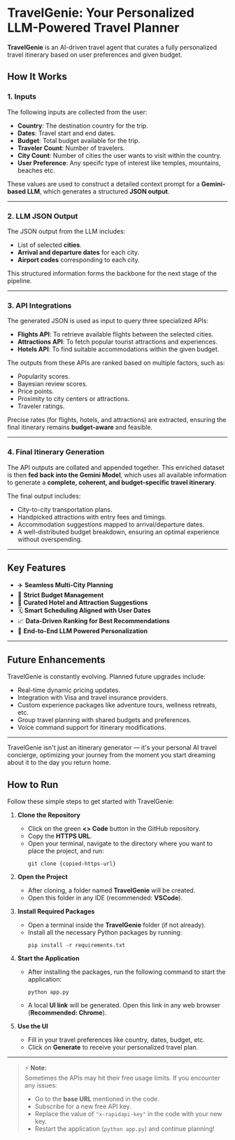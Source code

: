 # TravelGenie: Your Personalized LLM-Powered Travel Planner

**TravelGenie** is an AI-driven travel agent that curates a fully personalized travel itinerary based on user preferences and given budget.

## How It Works

### 1. Inputs

The following inputs are collected from the user:
- **Country**: The destination country for the trip.
- **Dates**: Travel start and end dates.
- **Budget**: Total budget available for the trip.
- **Traveler Count**: Number of travelers.
- **City Count**: Number of cities the user wants to visit within the country.
- **User Preference**: Any specifc type of interest like temples, mountains, beaches etc. 

These values are used to construct a detailed context prompt for a **Gemini-based LLM**, which generates a structured **JSON output**.

---

### 2. LLM JSON Output

The JSON output from the LLM includes:
- List of selected **cities**.
- **Arrival and departure dates** for each city.
- **Airport codes** corresponding to each city.

This structured information forms the backbone for the next stage of the pipeline.

---

### 3. API Integrations

The generated JSON is used as input to query three specialized APIs:
- **Flights API**: To retrieve available flights between the selected cities.
- **Attractions API**: To fetch popular tourist attractions and experiences.
- **Hotels API**: To find suitable accommodations within the given budget.

The outputs from these APIs are ranked based on multiple factors, such as:
- Popularity scores.
- Bayesian review scores.
- Price points.
- Proximity to city centers or attractions.
- Traveler ratings.

Precise rates (for flights, hotels, and attractions) are extracted, ensuring the final itinerary remains **budget-aware** and feasible.

---

### 4. Final Itinerary Generation

The API outputs are collated and appended together. This enriched dataset is then **fed back into the Gemini Model**, which uses all available information to generate a **complete, coherent, and budget-specific travel itinerary**.

The final output includes:
- City-to-city transportation plans.
- Handpicked attractions with entry fees and timings.
- Accommodation suggestions mapped to arrival/departure dates.
- A well-distributed budget breakdown, ensuring an optimal experience without overspending.

---

## Key Features

- ✈️ **Seamless Multi-City Planning**  
- 💸 **Strict Budget Management**  
- 🏨 **Curated Hotel and Attraction Suggestions**  
- 🗓️ **Smart Scheduling Aligned with User Dates**  
- 📈 **Data-Driven Ranking for Best Recommendations**  
- 🤖 **End-to-End LLM Powered Personalization**  

---

## Future Enhancements

TravelGenie is constantly evolving. Planned future upgrades include:
- Real-time dynamic pricing updates.
- Integration with Visa and travel insurance providers.
- Custom experience packages like adventure tours, wellness retreats, etc.
- Group travel planning with shared budgets and preferences.
- Voice command support for itinerary modifications.

---

TravelGenie isn't just an itinerary generator — it's your personal AI travel concierge, optimizing your journey from the moment you start dreaming about it to the day you return home.

## How to Run

Follow these simple steps to get started with TravelGenie:

1. **Clone the Repository**  
   - Click on the green **<> Code** button in the GitHub repository.
   - Copy the **HTTPS URL**.
   - Open your terminal, navigate to the directory where you want to place the project, and run:  
     ```
     git clone {copied-https-url}
     ```

2. **Open the Project**  
   - After cloning, a folder named **TravelGenie** will be created.
   - Open this folder in any IDE (recommended: **VSCode**).

3. **Install Required Packages**  
   - Open a terminal inside the **TravelGenie** folder (if not already).
   - Install all the necessary Python packages by running:  
     ```
     pip install -r requirements.txt
     ```

4. **Start the Application**  
   - After installing the packages, run the following command to start the application:  
     ```
     python app.py
     ```
   - A local **UI link** will be generated. Open this link in any web browser (**Recommended: Chrome**).

5. **Use the UI**  
   - Fill in your travel preferences like country, dates, budget, etc.
   - Click on **Generate** to receive your personalized travel plan.

---

> ⚡ **Note:**  
> Sometimes the APIs may hit their free usage limits. If you encounter any issues:
> - Go to the **base URL** mentioned in the code.
> - Subscribe for a new free API key.
> - Replace the value of `"x-rapidapi-key"` in the code with your new key.
> - Restart the application (`python app.py`) and continue planning!


